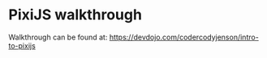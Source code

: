 # PixiJS walkthrough

Walkthrough can be found at:
https://devdojo.com/codercodyjenson/intro-to-pixijs
